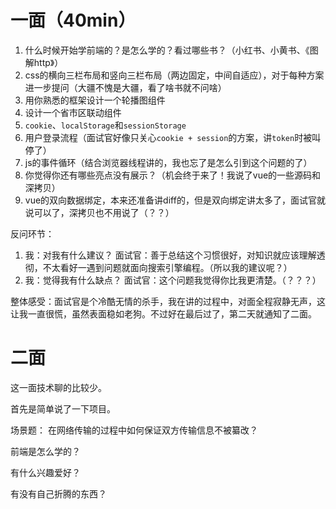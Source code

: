<!--
 * @Author       : BigDgreen
 * @Date         : 2020-08-29 20:22:06
 * @LastEditors  : BigDgreen
 * @LastEditTime : 2020-09-16 17:09:10
 * @FilePath     : \前端知识点总结\面试\面经\大疆校招一二面\readme.md
-->
# 一面（40min）
1. 什么时候开始学前端的？是怎么学的？看过哪些书？（小红书、小黄书、《图解http》）
2. css的横向三栏布局和竖向三栏布局（两边固定，中间自适应），对于每种方案进一步提问（大疆不愧是大疆，看了啥书就不问啥）
3. 用你熟悉的框架设计一个轮播图组件
4. 设计一个省市区联动组件
5. `cookie`、`localStorage`和`sessionStorage`
6. 用户登录流程（面试官好像只关心`cookie + session`的方案，讲`token`时被叫停了）
7. js的事件循环（结合浏览器线程讲的，我也忘了是怎么引到这个问题的了）
8. 你觉得你还有哪些亮点没有展示？（机会终于来了！我说了vue的一些源码和深拷贝）
9. vue的双向数据绑定，本来还准备讲diff的，但是双向绑定讲太多了，面试官就说可以了，深拷贝也不用说了（？？）

反问环节：
1. 我：对我有什么建议？
   面试官：善于总结这个习惯很好，对知识就应该理解透彻，不太看好一遇到问题就面向搜索引擎编程。（所以我的建议呢？）
2. 我：觉得我有什么缺点？
   面试官：这个问题我觉得你比我更清楚。（？？？）

整体感受：面试官是个冷酷无情的杀手，我在讲的过程中，对面全程寂静无声，这让我一直很慌，虽然表面稳如老狗。不过好在最后过了，第二天就通知了二面。

# 二面
这一面技术聊的比较少。

首先是简单说了一下项目。

场景题：
   在网络传输的过程中如何保证双方传输信息不被纂改？

前端是怎么学的？

有什么兴趣爱好？

有没有自己折腾的东西？
